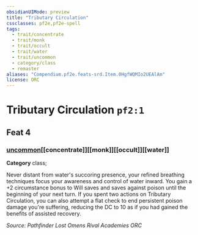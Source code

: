 ```yaml
---
obsidianUIMode: preview
title: "Tributary Circulation"
cssclasses: pf2e,pf2e-spell
tags:
  - trait/concentrate
  - trait/monk
  - trait/occult
  - trait/water
  - trait/uncommon
  - category/class
  - remaster
aliases: "Compendium.pf2e.feats-srd.Item.0HgfWQMIo2UEAlAm"
license: ORC
---
```

# Tributary Circulation `pf2:1`
## Feat 4
### [uncommon](uncommon "Uncommon Rarity Trait")[[concentrate]][[monk]][[occult]][[water]]

**Category** class; 




Never distant from water's succoring presence, your refined breathing techniques focus your awareness and control of water inward. You gain a +2 circumstance bonus to Will saves and saves against poison until the beginning of your next turn. If you spent two actions on Tributary Circulation, you can also attempt a flat check to end persistent poison damage you're suffering, reducing the DC to 10 as if you had gained the benefits of assisted recovery.

*Source: Pathfinder Lost Omens Rival Academies*
*ORC*